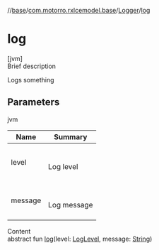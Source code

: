 //[base](../../index.md)/[com.motorro.rxlcemodel.base](../index.md)/[Logger](index.md)/[log](log.md)



# log  
[jvm]  
Brief description  


Logs something



## Parameters  
  
jvm  
  
|  Name|  Summary| 
|---|---|
| level| <br><br>Log level<br><br>
| message| <br><br>Log message<br><br>
  
  
Content  
abstract fun [log](log.md)(level: [LogLevel](../-log-level/index.md), message: [String](https://kotlinlang.org/api/latest/jvm/stdlib/kotlin/-string/index.html))  



